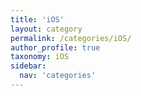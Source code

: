 ```yaml
---
title: 'iOS'
layout: category
permalink: /categories/iOS/
author_profile: true
taxonomy: iOS
sidebar:
  nav: 'categories'
---
```

